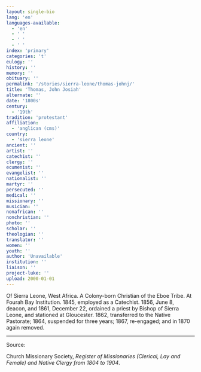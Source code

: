 ```yaml
---
layout: single-bio
lang: 'en'
languages-available:
  - 'en'
  - ' '
  - ' '
  - ' '
index: 'primary'
categories: 't'
eulogy: ''
history: ''
memory: ''
obituary: ''
permalink: '/stories/sierra-leone/thomas-johnj/'
title: 'Thomas, John Josiah'
alternate: ''
date: '1800s'
century:
  - '19th'
tradition: 'protestant'
affiliation:
  - 'anglican (cms)'
country:
  - 'sierra leone'
ancient: ''
artist: ''
catechist: ''
clergy: ''
ecumenist: ''
evangelist: ''
nationalist: ''
martyr: ''
persecuted: ''
medical: ''
missionary: ''
musician: ''
nonafrican: ''
nonchristian: ''
photo: ''
scholar: ''
theologian: ''
translator: ''
women: ''
youth: ''
author: 'Unavailable'
institution: ''
liaison: ''
project-luke: ''
upload: 2000-01-01
---
```



Of Sierra Leone, West Africa.  A Colony-born  Christian of the Eboe Tribe.  At Fourah Bay Institution.  1845, employed as a Catechist.  1856, June 8, deacon, and 1861, December 22, ordained a priest by Bishop of Sierra Leone, and stationed at Gloucester.  1862, transferred to the Native Pastorate; 1864, suspended for three years; 1867, re-engaged; and in 1870 again removed.

---

Source:

Church Missionary Society, *Register of Missionaries (Clerical, Lay and Female) and Native Clergy from 1804 to 1904*.